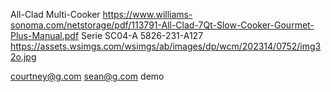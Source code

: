<!-- Shark IonFlex Vacuum
https://support.sharkclean.com/hc/en-us/article_attachments/4402165895186/IF200_IF250Series_Manual_E_20180620_LR.pdf
IF200/250, IC205, UF280
N/A
https://mobileimages.lowes.com/productimages/66c2db13-9b09-4d06-824c-68455702af11/09588122.jpg?size=xl -->

All-Clad Multi-Cooker
https://www.williams-sonoma.com/netstorage/pdf/113791-All-Clad-7Qt-Slow-Cooker-Gourmet-Plus-Manual.pdf
Serie SC04-A
5826-231-A127
https://assets.wsimgs.com/wsimgs/ab/images/dp/wcm/202314/0752/img32o.jpg

courtney@g.com
sean@g.com
demo